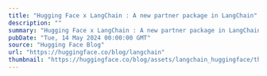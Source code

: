 ```yaml
---
title: "Hugging Face x LangChain : A new partner package in LangChain"
description: ""
summary: "Hugging Face x LangChain : A new partner package in LangChain We are thrilled to announce the launch..."
pubDate: "Tue, 14 May 2024 00:00:00 GMT"
source: "Hugging Face Blog"
url: "https://huggingface.co/blog/langchain"
thumbnail: "https://huggingface.co/blog/assets/langchain_huggingface/thumbnail.png"
---
```


